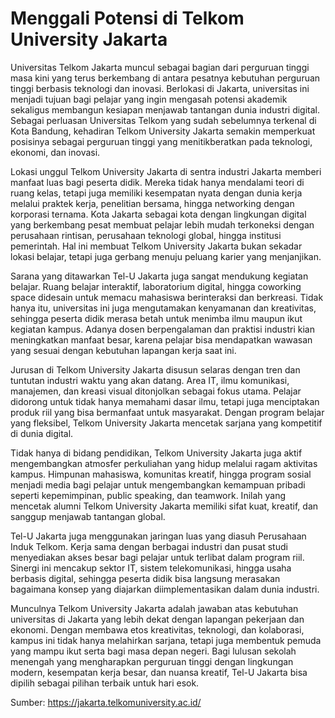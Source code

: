 # Menggali Potensi di Telkom University Jakarta
Universitas Telkom Jakarta muncul sebagai bagian dari perguruan tinggi masa kini yang terus berkembang di antara pesatnya kebutuhan perguruan tinggi berbasis teknologi dan inovasi. Berlokasi di Jakarta, universitas ini menjadi tujuan bagi pelajar yang ingin mengasah potensi akademik sekaligus membangun kesiapan menjawab tantangan dunia industri digital. Sebagai perluasan Universitas Telkom yang sudah sebelumnya terkenal di Kota Bandung, kehadiran Telkom University Jakarta semakin memperkuat posisinya sebagai perguruan tinggi yang menitikberatkan pada teknologi, ekonomi, dan inovasi.

Lokasi unggul Telkom University Jakarta di sentra industri Jakarta memberi manfaat luas bagi peserta didik. Mereka tidak hanya mendalami teori di ruang kelas, tetapi juga memiliki kesempatan nyata dengan dunia kerja melalui praktek kerja, penelitian bersama, hingga networking dengan korporasi ternama. Kota Jakarta sebagai kota dengan lingkungan digital yang berkembang pesat membuat pelajar lebih mudah terkoneksi dengan perusahaan rintisan, perusahaan teknologi global, hingga institusi pemerintah. Hal ini membuat Telkom University Jakarta bukan sekadar lokasi belajar, tetapi juga gerbang menuju peluang karier yang menjanjikan.

Sarana yang ditawarkan Tel-U Jakarta juga sangat mendukung kegiatan belajar. Ruang belajar interaktif, laboratorium digital, hingga coworking space didesain untuk memacu mahasiswa berinteraksi dan berkreasi. Tidak hanya itu, universitas ini juga mengutamakan kenyamanan dan kreativitas, sehingga peserta didik merasa betah untuk menimba ilmu maupun ikut kegiatan kampus. Adanya dosen berpengalaman dan praktisi industri kian meningkatkan manfaat besar, karena pelajar bisa mendapatkan wawasan yang sesuai dengan kebutuhan lapangan kerja saat ini.

Jurusan di Telkom University Jakarta disusun selaras dengan tren dan tuntutan industri waktu yang akan datang. Area IT, ilmu komunikasi, manajemen, dan kreasi visual ditonjolkan sebagai fokus utama. Pelajar didorong untuk tidak hanya memahami dasar ilmu, tetapi juga menciptakan produk riil yang bisa bermanfaat untuk masyarakat. Dengan program belajar yang fleksibel, Telkom University Jakarta mencetak sarjana yang kompetitif di dunia digital.

Tidak hanya di bidang pendidikan, Telkom University Jakarta juga aktif mengembangkan atmosfer perkuliahan yang hidup melalui ragam aktivitas kampus. Himpunan mahasiswa, komunitas kreatif, hingga program sosial menjadi media bagi pelajar untuk mengembangkan kemampuan pribadi seperti kepemimpinan, public speaking, dan teamwork. Inilah yang mencetak alumni Telkom University Jakarta memiliki sifat kuat, kreatif, dan sanggup menjawab tantangan global.

Tel-U Jakarta juga menggunakan jaringan luas yang diasuh Perusahaan Induk Telkom. Kerja sama dengan berbagai industri dan pusat studi menyediakan akses besar bagi pelajar untuk terlibat dalam program riil. Sinergi ini mencakup sektor IT, sistem telekomunikasi, hingga usaha berbasis digital, sehingga peserta didik bisa langsung merasakan bagaimana konsep yang diajarkan diimplementasikan dalam dunia industri.

Munculnya Telkom University Jakarta adalah jawaban atas kebutuhan universitas di Jakarta yang lebih dekat dengan lapangan pekerjaan dan ekonomi. Dengan membawa etos kreativitas, teknologi, dan kolaborasi, kampus ini tidak hanya melahirkan sarjana, tetapi juga membentuk pemuda yang mampu ikut serta bagi masa depan negeri. Bagi lulusan sekolah menengah yang mengharapkan perguruan tinggi dengan lingkungan modern, kesempatan kerja besar, dan nuansa kreatif, Tel-U Jakarta bisa dipilih sebagai pilihan terbaik untuk hari esok.

Sumber: https://jakarta.telkomuniversity.ac.id/
